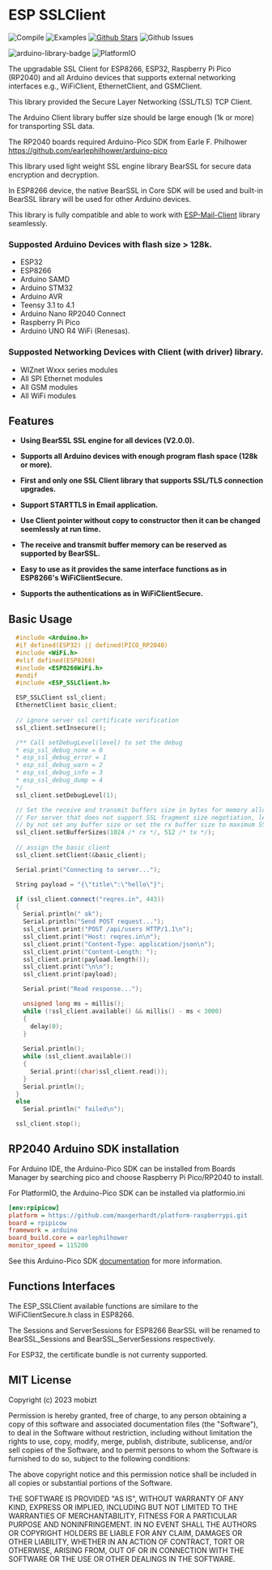 # ESP SSLClient

![Compile](https://github.com/mobizt/ESP_SSLClient/actions/workflows/compile_library.yml/badge.svg) ![Examples](https://github.com/mobizt/ESP_SSLClient/actions/workflows/compile_examples.yml/badge.svg)  [![Github Stars](https://img.shields.io/github/stars/mobizt/ESP_SSLClient?logo=github)](https://github.com/mobizt/ESP_SSLClient/stargazers) ![Github Issues](https://img.shields.io/github/issues/mobizt/ESP_SSLClient?logo=github)

![arduino-library-badge](https://www.ardu-badge.com/badge/ESP_SSLClient.svg) ![PlatformIO](https://badges.registry.platformio.org/packages/mobizt/library/ESP_SSLClient.svg)

The upgradable SSL Client for ESP8266, ESP32, Raspberry Pi Pico (RP2040) and all Arduino devices that supports external networking interfaces e.g., WiFiClient, EthernetClient, and GSMClient.

This library provided the Secure Layer Networking (SSL/TLS) TCP Client.

The Arduino Client library buffer size should be large enough (1k or more) for transporting SSL data.

The RP2040 boards required Arduino-Pico SDK from Earle F. Philhower https://github.com/earlephilhower/arduino-pico

This library used light weight SSL engine library BearSSL for secure data encryption and decryption.

In ESP8266 device, the native BearSSL in Core SDK will be used and built-in BearSSL library will be used for other Arduino devices.

This library is fully compatible and able to work with [ESP-Mail-Client](https://github.com/mobizt/ESP-Mail-Client) library seamlessly.


### Supposted Arduino Devices with flash size > 128k.

 * ESP32
 * ESP8266
 * Arduino SAMD
 * Arduino STM32
 * Arduino AVR
 * Teensy 3.1 to 4.1
 * Arduino Nano RP2040 Connect
 * Raspberry Pi Pico
 * Arduino UNO R4 WiFi (Renesas).
 
 ### Supposted Networking Devices with Client (with driver) library.

 * WIZnet Wxxx series modules
 * All SPI Ethernet modules
 * All GSM modules
 * All WiFi modules

 
## Features

* **Using BearSSL SSL engine for all devices (V2.0.0).**

* **Supports all Arduino devices with enough program flash space (128k or more).**

* **First and only one SSL Client library that supports SSL/TLS connection upgrades.**

* **Support STARTTLS in Email application.**

* **Use Client pointer without copy to constructor then it can be changed seemlessly at run time.**

* **The receive and transmit buffer memory can be reserved as supported by BearSSL.**

* **Easy to use as it provides the same interface functions as in ESP8266's WiFiClientSecure.**

* **Supports the authentications as in WiFiClientSecure.**



## Basic Usage
```cpp
  #include <Arduino.h>
  #if defined(ESP32) || defined(PICO_RP2040)
  #include <WiFi.h>
  #elif defined(ESP8266)
  #include <ESP8266WiFi.h>
  #endif
  #include <ESP_SSLClient.h>

  ESP_SSLClient ssl_client;
  EthernetClient basic_client;
  
  // ignore server ssl certificate verification
  ssl_client.setInsecure();

  /** Call setDebugLevel(level) to set the debug
  * esp_ssl_debug_none = 0
  * esp_ssl_debug_error = 1
  * esp_ssl_debug_warn = 2
  * esp_ssl_debug_info = 3
  * esp_ssl_debug_dump = 4
  */
  ssl_client.setDebugLevel(1);

  // Set the receive and transmit buffers size in bytes for memory allocation (512 to 16384).
  // For server that does not support SSL fragment size negotiation, leave this setting the default value
  // by not set any buffer size or set the rx buffer size to maximum SSL record size (16384) and 512 for tx buffer size.  
  ssl_client.setBufferSizes(1024 /* rx */, 512 /* tx */);
  
  // assign the basic client
  ssl_client.setClient(&basic_client);

  Serial.print("Connecting to server...");

  String payload = "{\"title\":\"hello\"}";

  if (ssl_client.connect("reqres.in", 443))
  {
    Serial.println(" ok");
    Serial.println("Send POST request...");
    ssl_client.print("POST /api/users HTTP/1.1\n");
    ssl_client.print("Host: reqres.in\n");
    ssl_client.print("Content-Type: application/json\n");
    ssl_client.print("Content-Length: ");
    ssl_client.print(payload.length());
    ssl_client.print("\n\n");
    ssl_client.print(payload);

    Serial.print("Read response...");

    unsigned long ms = millis();
    while (!ssl_client.available() && millis() - ms < 3000)
    {
      delay(0);
    }
    
    Serial.println();
    while (ssl_client.available())
    {
      Serial.print((char)ssl_client.read());
    }
    Serial.println();
  }
  else
    Serial.println(" failed\n");

  ssl_client.stop();

```

## RP2040 Arduino SDK installation

For Arduino IDE, the Arduino-Pico SDK can be installed from Boards Manager by searching pico and choose Raspberry Pi Pico/RP2040 to install.

For PlatformIO, the Arduino-Pico SDK can be installed via platformio.ini

```ini
[env:rpipicow]
platform = https://github.com/maxgerhardt/platform-raspberrypi.git
board = rpipicow
framework = arduino
board_build.core = earlephilhower
monitor_speed = 115200
```

See this Arduino-Pico SDK [documentation](https://arduino-pico.readthedocs.io/en/latest/) for more information.



## Functions Interfaces

The ESP_SSLClient available functions are similare to the WiFiClientSecure.h class in ESP8266.

The Sessions and ServerSessions for ESP8266 BearSSL will be renamed to BearSSL_Sessions and BearSSL_ServerSessions respectively.

For ESP32, the certificate bundle is not currenty supported.

## MIT License

Copyright (c) 2023 mobizt

Permission is hereby granted, free of charge, to any person obtaining a copy
of this software and associated documentation files (the "Software"), to deal
in the Software without restriction, including without limitation the rights
to use, copy, modify, merge, publish, distribute, sublicense, and/or sell
copies of the Software, and to permit persons to whom the Software is
furnished to do so, subject to the following conditions:

The above copyright notice and this permission notice shall be included in all
copies or substantial portions of the Software.

THE SOFTWARE IS PROVIDED "AS IS", WITHOUT WARRANTY OF ANY KIND, EXPRESS OR
IMPLIED, INCLUDING BUT NOT LIMITED TO THE WARRANTIES OF MERCHANTABILITY,
FITNESS FOR A PARTICULAR PURPOSE AND NONINFRINGEMENT. IN NO EVENT SHALL THE
AUTHORS OR COPYRIGHT HOLDERS BE LIABLE FOR ANY CLAIM, DAMAGES OR OTHER
LIABILITY, WHETHER IN AN ACTION OF CONTRACT, TORT OR OTHERWISE, ARISING FROM,
OUT OF OR IN CONNECTION WITH THE SOFTWARE OR THE USE OR OTHER DEALINGS IN THE
SOFTWARE.
